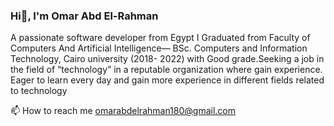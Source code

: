 ###                                                       Hi👋, I'm Omar Abd El-Rahman


A passionate software developer from Egypt I Graduated from Faculty of Computers And Artificial Intelligence— BSc. Computers and Information Technology, Cairo university (2018- 2022) with Good grade.Seeking a job in the field of “technology” in a reputable organization where gain experience. Eager to learn every day and gain more experience in different fields related to technology

📫 How to reach me omarabdelrahman180@gmail.com


<!--
**oa180/oa180** is a ✨ _special_ ✨ repository because its `README.md` (this file) appears on your GitHub profile.

Here are some ideas to get you started:

- 🔭 I’m currently working on ...
- 🌱 I’m currently learning ...
- 👯 I’m looking to collaborate on ...
- 🤔 I’m looking for help with ...
- 💬 Ask me about ...
- 📫 How to reach me: ...
- 😄 Pronouns: ...
- ⚡ Fun fact: ...
-->
